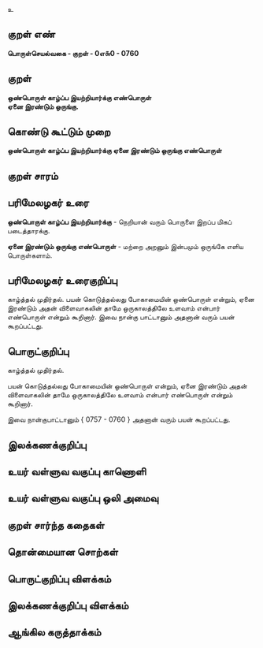 உ

## குறள் எண் 

**பொருள்செயல்வகை - குறள் - 0எ௬0 - 0760** 

## குறள் 

**ஒண்பொருள் காழ்ப்ப இயற்றியார்க்கு எண்பொருள்  
ஏனை இரண்டும் ஒருங்கு.**

## கொண்டு கூட்டும் முறை

**ஒண்பொருள் காழ்ப்ப இயற்றியார்க்கு ஏனை இரண்டும் ஒருங்கு எண்பொருள்** 

## குறள் சாரம் 


## பரிமேலழகர் உரை

**ஒண்பொருள் காழ்ப்ப இயற்றியார்க்கு** - நெறியான் வரும் பொருளை இறப்ப மிகப் படைத்தாரக்கு.  

**ஏனை இரண்டும் ஒருங்கு எண்பொருள்** - மற்றை அறனும் இன்பமும் ஒருங்கே எளிய பொருள்களாம்.

## பரிமேலழகர் உரைகுறிப்பு   

காழ்த்தல் முதிர்தல். பயன் கொடுத்தல்லது போகாமையின் ஒண்பொருள் என்றும், ஏனை இரண்டும் அதன் விளைவாகலின் தாமே ஒருகாலத்திலே உளவாம் என்பார் எண்பொருள் என்றும் கூறினார். இவை நான்கு பாட்டானும் அதனான் வரும் பயன் கூறப்பட்டது.

## பொருட்குறிப்பு 

காழ்த்தல் முதிர்தல். 

பயன் கொடுத்தல்லது போகாமையின் ஒண்பொருள் என்றும், ஏனை இரண்டும் அதன் விளைவாகலின் தாமே ஒருகாலத்திலே உளவாம் என்பார் எண்பொருள் என்றும் கூறினார். 

இவை நான்குபாட்டானும் { 0757 - 0760 } அதனான் வரும் பயன் கூறப்பட்டது.

## இலக்கணக்குறிப்பு  


## உயர் வள்ளுவ வகுப்பு காணொளி


## உயர் வள்ளுவ வகுப்பு ஒலி அமைவு 

 
## குறள் சார்ந்த கதைகள் 


## தொன்மையான சொற்கள்


## பொருட்குறிப்பு விளக்கம்


## இலக்கணக்குறிப்பு விளக்கம்


## ஆங்கில கருத்தாக்கம் 


